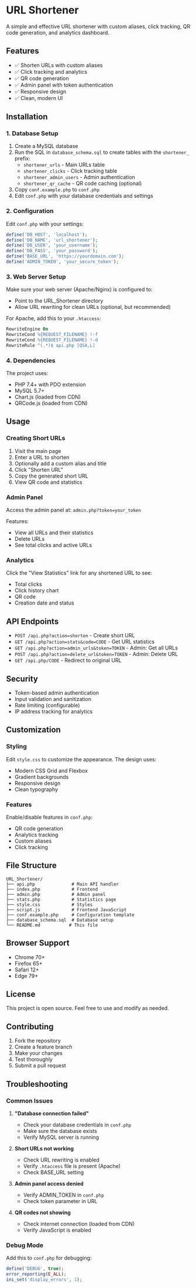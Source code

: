 # URL Shortener

A simple and effective URL shortener with custom aliases, click tracking, QR code generation, and analytics dashboard.

## Features

- ✅ Shorten URLs with custom aliases
- ✅ Click tracking and analytics
- ✅ QR code generation
- ✅ Admin panel with token authentication
- ✅ Responsive design
- ✅ Clean, modern UI

## Installation

### 1. Database Setup

1. Create a MySQL database
2. Run the SQL in `database_schema.sql` to create tables with the `shortener_` prefix:
   - `shortener_urls` - Main URLs table
   - `shortener_clicks` - Click tracking table  
   - `shortener_admin_users` - Admin authentication
   - `shortener_qr_cache` - QR code caching (optional)
3. Copy `conf.example.php` to `conf.php`
4. Edit `conf.php` with your database credentials and settings

### 2. Configuration

Edit `conf.php` with your settings:

```php
define('DB_HOST', 'localhost');
define('DB_NAME', 'url_shortener');
define('DB_USER', 'your_username');
define('DB_PASS', 'your_password');
define('BASE_URL', 'https://yourdomain.com');
define('ADMIN_TOKEN', 'your_secure_token');
```

### 3. Web Server Setup

Make sure your web server (Apache/Nginx) is configured to:
- Point to the URL_Shortener directory
- Allow URL rewriting for clean URLs (optional, but recommended)

For Apache, add this to your `.htaccess`:

```apache
RewriteEngine On
RewriteCond %{REQUEST_FILENAME} !-f
RewriteCond %{REQUEST_FILENAME} !-d
RewriteRule ^(.*)$ api.php [QSA,L]
```

### 4. Dependencies

The project uses:
- PHP 7.4+ with PDO extension
- MySQL 5.7+
- Chart.js (loaded from CDN)
- QRCode.js (loaded from CDN)

## Usage

### Creating Short URLs

1. Visit the main page
2. Enter a URL to shorten
3. Optionally add a custom alias and title
4. Click "Shorten URL"
5. Copy the generated short URL
6. View QR code and statistics

### Admin Panel

Access the admin panel at: `admin.php?token=your_token`

Features:
- View all URLs and their statistics
- Delete URLs
- See total clicks and active URLs

### Analytics

Click the "View Statistics" link for any shortened URL to see:
- Total clicks
- Click history chart
- QR code
- Creation date and status

## API Endpoints

- `POST /api.php?action=shorten` - Create short URL
- `GET /api.php?action=stats&code=CODE` - Get URL statistics
- `GET /api.php?action=admin_urls&token=TOKEN` - Admin: Get all URLs
- `POST /api.php?action=delete_url&token=TOKEN` - Admin: Delete URL
- `GET /api.php/CODE` - Redirect to original URL

## Security

- Token-based admin authentication
- Input validation and sanitization
- Rate limiting (configurable)
- IP address tracking for analytics

## Customization

### Styling

Edit `style.css` to customize the appearance. The design uses:
- Modern CSS Grid and Flexbox
- Gradient backgrounds
- Responsive design
- Clean typography

### Features

Enable/disable features in `conf.php`:
- QR code generation
- Analytics tracking
- Custom aliases
- Click tracking

## File Structure

```
URL_Shortener/
├── api.php              # Main API handler
├── index.php            # Frontend
├── admin.php            # Admin panel
├── stats.php            # Statistics page
├── style.css            # Styles
├── script.js            # Frontend JavaScript
├── conf.example.php     # Configuration template
├── database_schema.sql  # Database setup
└── README.md           # This file
```

## Browser Support

- Chrome 70+
- Firefox 65+
- Safari 12+
- Edge 79+

## License

This project is open source. Feel free to use and modify as needed.

## Contributing

1. Fork the repository
2. Create a feature branch
3. Make your changes
4. Test thoroughly
5. Submit a pull request

## Troubleshooting

### Common Issues

1. **"Database connection failed"**
   - Check your database credentials in `conf.php`
   - Make sure the database exists
   - Verify MySQL server is running

2. **Short URLs not working**
   - Check URL rewriting is enabled
   - Verify `.htaccess` file is present (Apache)
   - Check BASE_URL setting

3. **Admin panel access denied**
   - Verify ADMIN_TOKEN in `conf.php`
   - Check token parameter in URL

4. **QR codes not showing**
   - Check internet connection (loaded from CDN)
   - Verify JavaScript is enabled

### Debug Mode

Add this to `conf.php` for debugging:

```php
define('DEBUG', true);
error_reporting(E_ALL);
ini_set('display_errors', 1);
```
